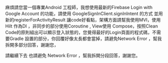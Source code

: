 麻煩請您當一個專業Android 工程師，我想使用最新的Firebase Login with Google Account 的功能，請使用 GoogleSignInClient.signInIntent 的方式 並用新的registerForActivityResult 讓code好看點，架構方面請幫我使用MVI，使用 Hilt 作為DI ，非同步的部分使用Coroutine , View使用 Compose，按照Clean Code的原則組出可以顯示登入狀態的，您覺得最好的Login頁面的程式碼，不需要Gradle 設置的部分，你回覆好像太長都會當掉，請避免Network Error ，幫我拆開多部分回答，謝謝您，


請繼續下去 也請避免 Network Error ，幫我拆開分段回答，謝謝您。